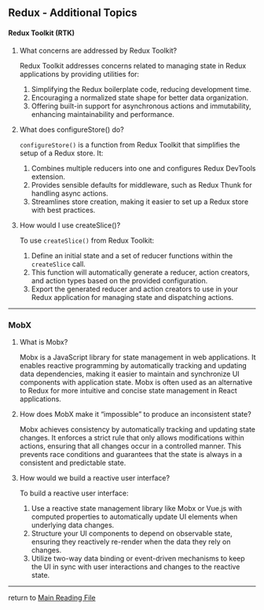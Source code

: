 ## Redux - Additional Topics
#### Redux Toolkit (RTK)
1. What concerns are addressed by Redux Toolkit?

    Redux Toolkit addresses concerns related to managing state in Redux applications by providing utilities for:
    1. Simplifying the Redux boilerplate code, reducing development time.
    2. Encouraging a normalized state shape for better data organization.
    3. Offering built-in support for asynchronous actions and immutability, enhancing maintainability and performance.
2. What does configureStore() do?

    `configureStore()` is a function from Redux Toolkit that simplifies the setup of a Redux store. It:
    1. Combines multiple reducers into one and configures Redux DevTools extension.
    2. Provides sensible defaults for middleware, such as Redux Thunk for handling async actions.
    3. Streamlines store creation, making it easier to set up a Redux store with best practices.
3. How would I use createSlice()?

    To use `createSlice()` from Redux Toolkit:

    1. Define an initial state and a set of reducer functions within the `createSlice` call.
    2. This function will automatically generate a reducer, action creators, and action types based on the provided configuration.
    3. Export the generated reducer and action creators to use in your Redux application for managing state and dispatching actions.
---
### MobX
1. What is Mobx?

    Mobx is a JavaScript library for state management in web applications. It enables reactive programming by automatically tracking and updating data dependencies, making it easier to maintain and synchronize UI components with application state. Mobx is often used as an alternative to Redux for more intuitive and concise state management in React applications.
2. How does MobX make it “impossible” to produce an inconsistent state?

    Mobx achieves consistency by automatically tracking and updating state changes. It enforces a strict rule that only allows modifications within actions, ensuring that all changes occur in a controlled manner. This prevents race conditions and guarantees that the state is always in a consistent and predictable state.
3. How would we build a reactive user interface?

    To build a reactive user interface:

    1. Use a reactive state management library like Mobx or Vue.js with computed properties to automatically update UI elements when underlying data changes.
    2. Structure your UI components to depend on observable state, ensuring they reactively re-render when the data they rely on changes.
    3. Utilize two-way data binding or event-driven mechanisms to keep the UI in sync with user interactions and changes to the reactive state.

-----

return to [Main Reading File](./README.md)